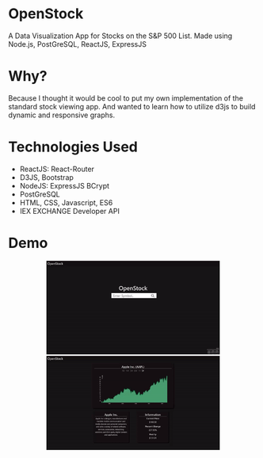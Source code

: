 # OpenStock
A Data Visualization App for Stocks on the S&P 500 List.
Made using Node.js, PostGreSQL, ReactJS, ExpressJS
# Why?
Because I thought it would be cool to put my own implementation of the standard stock viewing app.
And wanted to learn how to utilize d3js to build dynamic and responsive graphs.
# Technologies Used
* ReactJS: React-Router
* D3JS, Bootstrap
* NodeJS: ExpressJS BCrypt
* PostGreSQL
* HTML, CSS, Javascript, ES6
* IEX EXCHANGE Developer API
# Demo 
<p align="center">
  <img src="./public/demo-search.gif" width="350"/>
  <img src="./public/demo-ui.gif" width="350"/>
</p>
